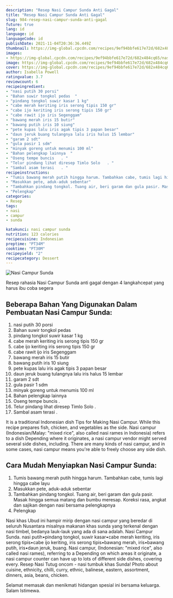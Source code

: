 ```yaml
---
description: "Resep Nasi Campur Sunda Anti Gagal"
title: "Resep Nasi Campur Sunda Anti Gagal"
slug: 984-resep-nasi-campur-sunda-anti-gagal
future: true
lang: id
language: id
languageCode: id
publishDate: 2021-11-04T20:36:36.449Z 
thumbnail: https://img-global.cpcdn.com/recipes/9ef94bbfe617e72d/682x484cq65/nasi-campur-sunda-foto-resep-utama.png
images:
- https://img-global.cpcdn.com/recipes/9ef94bbfe617e72d/682x484cq65/nasi-campur-sunda-foto-resep-utama.png
image: https://img-global.cpcdn.com/recipes/9ef94bbfe617e72d/682x484cq65/nasi-campur-sunda-foto-resep-utama.png
cover: https://img-global.cpcdn.com/recipes/9ef94bbfe617e72d/682x484cq65/nasi-campur-sunda-foto-resep-utama.png
author: Isabella Powell
ratingvalue: 3.7
reviewcount: 6
recipeingredient:
- "nasi putih 30 porsi"
- "Bahan suwir tongkol pedas  "
- "pindang tongkol suwir kasar 1 kg"
- "cabe merah keriting iris serong tipis 150 gr"
- "cabe ijo keriting iris serong tipis 150 gr"
- "cabe rawit ijo iris Segenggam"
- "bawang merah iris 15 butir"
- "bawang putih iris 10 siung"
- "pete kupas lalu iris agak tipis 3 papan besar"
- "daun jeruk buang tulangnya lalu iris halus 15 lembar"
- "garam 2 sdt"
- "gula pasir 1 sdm"
- "minyak goreng untuk menumis 100 ml"
- "Bahan pelengkap lainnya  "
- "Oseng tempe buncis   . "
- "Telur pindang lihat diresep Timlo Solo   . "
- "Sambal asam terasi   . "
recipeinstructions:
- "Tumis bawang merah putih hingga harum. Tambahkan cabe, tumis lagi hingga cabe layu"
- "Masukkan pete, aduk-aduk sebentar"
- "Tambahkan pindang tongkol. Tuang air, beri garam dan gula pasir. Masak hingga semua matang dan bumbu meresap. Koreksi rasa, angkat dan sajikan dengan nasi bersama pelengkapnya"
- "Pelengkap"
categories:
- Resep
tags:
- nasi
- campur
- sunda

katakunci: nasi campur sunda 
nutrition: 123 calories
recipecuisine: Indonesian
preptime: "PT34M"
cooktime: "PT30M"
recipeyield: "2"
recipecategory: Dessert
---
```



![Nasi Campur Sunda](https://img-global.cpcdn.com/recipes/9ef94bbfe617e72d/682x484cq65/nasi-campur-sunda-foto-resep-utama.png)

Resep rahasia Nasi Campur Sunda  anti gagal dengan 4 langkahcepat yang harus ibu coba segera

<!--inarticleads1-->

## Beberapa Bahan Yang Digunakan Dalam Pembuatan Nasi Campur Sunda:

1. nasi putih 30 porsi
1. Bahan suwir tongkol pedas  
1. pindang tongkol suwir kasar 1 kg
1. cabe merah keriting iris serong tipis 150 gr
1. cabe ijo keriting iris serong tipis 150 gr
1. cabe rawit ijo iris Segenggam
1. bawang merah iris 15 butir
1. bawang putih iris 10 siung
1. pete kupas lalu iris agak tipis 3 papan besar
1. daun jeruk buang tulangnya lalu iris halus 15 lembar
1. garam 2 sdt
1. gula pasir 1 sdm
1. minyak goreng untuk menumis 100 ml
1. Bahan pelengkap lainnya  
1. Oseng tempe buncis   . 
1. Telur pindang lihat diresep Timlo Solo   . 
1. Sambal asam terasi   . 

It is a traditional Indonesian dish Tips for Making Nasi Campur. While this recipe prepares fish, chicken, and vegetables as the side. Nasi campur (Indonesian/Malay: &#34;mixed rice&#34;, also called nasi rames in Indonesia) refers to a dish Depending where it originates, a nasi campur vendor might served several side dishes, including. There are many kinds of nasi campur, and in some cases, nasi campur means you&#39;re able to freely choose any side dish. 

<!--inarticleads2-->

## Cara Mudah Menyiapkan Nasi Campur Sunda:

1. Tumis bawang merah putih hingga harum. Tambahkan cabe, tumis lagi hingga cabe layu
1. Masukkan pete, aduk-aduk sebentar
1. Tambahkan pindang tongkol. Tuang air, beri garam dan gula pasir. Masak hingga semua matang dan bumbu meresap. Koreksi rasa, angkat dan sajikan dengan nasi bersama pelengkapnya
1. Pelengkap


Nasi khas Ubud ini hampir mirip dengan nasi campur yang beredar di seluruh Nusantara misalnya makanan khas sunda yang terkenal dengan nasi timbel, bedanya lauk-lauk yang ada di sana adalah. Nasi Campur Sunda. nasi putih•pindang tongkol, suwir kasar•cabe merah keriting, iris serong tipis•cabe ijo keriting, iris serong tipis•bawang merah, iris•bawang putih, iris•daun jeruk, buang. Nasi campur, (Indonesian: &#34;mixed rice&#34;, also called nasi rames), referring to a Depending on which areas it originate, a nasi campur counter can have up to lots of different side dishes, covering every. Resep Nasi Tutug oncom - nasi tumbuk khas Sunda! Photo about cuisine, ethnicity, chilli, curry, ethnic, balinese, eastern, assortment, dinners, asia, beans, chicken. 

Selamat memasak dan menikmati hidangan spesial ini bersama keluarga. Salam Istimewa.

